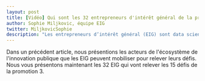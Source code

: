 ```yaml
---
layout: post
title: [Vidéo] Qui sont les 32 entrepreneurs d'intérêt général de la promotion 3 ? 
author: Sophie Miljkovic, équipe EIG
twitter: MiljkovicSophie
description: "Les entrepreneurs d’intérêt général (EIG) sont data scientists, designers, développeurs et développeuses. Qui sont-ils et comment œuvrent-ils à la transformation numérique de l’État ?"
---
```


Dans un précédent article, nous présentions les acteurs de l'écosystème de l'innovation publique que les EIG peuvent mobiliser pour relever leurs défis. Nous vous présentons maintenant les 32 EIG qui vont relever les 15 défis de la promotion 3. 

